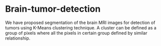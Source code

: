 # Brain-tumor-detection
 We have proposed segmentation of the brain MRI images for detection of tumors using K-Means clustering technique. A cluster can be defined as a group of pixels where all the pixels in certain group defined by similar relationship. 
